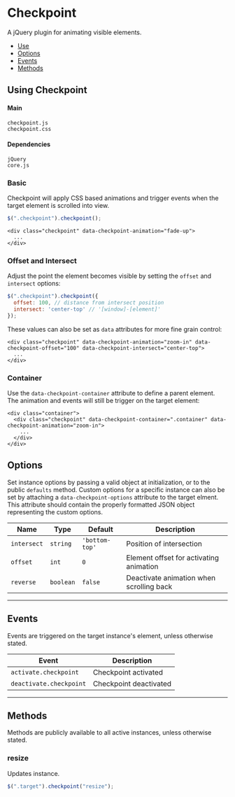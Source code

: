 # Checkpoint

A jQuery plugin for animating visible elements.

<!-- HEADER END -->

<!-- NAV START -->

* [Use](#use)
* [Options](#options)
* [Events](#events)
* [Methods](#methods)

<!-- NAV END -->

<!-- DEMO BUTTON -->

<a name="use"></a>

## Using Checkpoint


#### Main

```markup
checkpoint.js
checkpoint.css
```


#### Dependencies

```markup
jQuery
core.js
```

### Basic

Checkpoint will apply CSS based animations and trigger events when the target element is scrolled into view.

```javascript
$(".checkpoint").checkpoint();
```

```markup
<div class="checkpoint" data-checkpoint-animation="fade-up">
  ...
</div>
```

### Offset and Intersect

Adjust the point the element becomes visible by setting the `offset` and `intersect` options:

```javascript
$(".checkpoint").checkpoint({
  offset: 100, // distance from intersect position
  intersect: 'center-top' // '[window]-[element]'
});
```

These values can also be set as `data` attributes for more fine grain control:

```markup
<div class="checkpoint" data-checkpoint-animation="zoom-in" data-checkpoint-offset="100" data-checkpoint-intersect="center-top">
  ...
</div>
```

### Container

Use the `data-checkpoint-container` attribute to define a parent element. The animation and events will still be trigger on the target element:

```markup
<div class="container">
  <div class="checkpoint" data-checkpoint-container=".container" data-checkpoint-animation="zoom-in">
    ...
  </div>
</div>
```



<a name="options"></a>

## Options

Set instance options by passing a valid object at initialization, or to the public `defaults` method. Custom options for a specific instance can also be set by attaching a `data-checkpoint-options` attribute to the target elment. This attribute should contain the properly formatted JSON object representing the custom options.

| Name | Type | Default | Description |
| --- | --- | --- | --- |
| `intersect` | `string` | `'bottom-top'` | Position of intersection |
| `offset` | `int` | `0` | Element offset for activating animation |
| `reverse` | `boolean` | `false` | Deactivate animation when scrolling back |

<hr>
<a name="events"></a>

## Events

Events are triggered on the target instance's element, unless otherwise stated.

| Event | Description |
| --- | --- |
| `activate.checkpoint` | Checkpoint activated |
| `deactivate.checkpoint` | Checkpoint deactivated |

<hr>
<a name="methods"></a>

## Methods

Methods are publicly available to all active instances, unless otherwise stated.

### resize

Updates instance.

```javascript
$(".target").checkpoint("resize");
```


